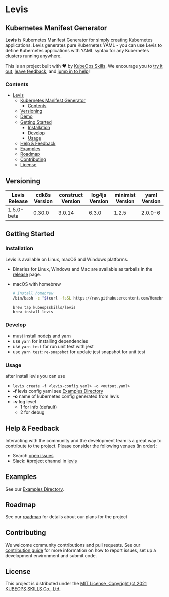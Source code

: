 # Levis

## Kubernetes Manifest Generator

**Levis** is Kubernetes Manifest Generator for simply creating Kubernetes applications. Levis generates pure Kubernetes YAML - you can use Levis to define Kubernetes applications with YAML syntax for any Kubernetes clusters running anywhere.

This is an project built with ❤️ by [KubeOps Skills](https://www.kubeops.guru). We encourage you to [try it out](#getting-started), [leave feedback](#help--feedback), and [jump in to help](#contributing)!

### Contents

- [Levis](#levis)
  - [Kubernetes Manifest Generator](#kubernetes-manifest-generator)
    - [Contents](#contents)
  - [Versioning](#versioning)
  - [Demo](#demo)
  - [Getting Started](#getting-started)
    - [Installation](#installation)
    - [Develop](#develop)
    - [Usage](#usage)
  - [Help & Feedback](#help--feedback)
  - [Examples](#examples)
  - [Roadmap](#roadmap)
  - [Contributing](#contributing)
  - [License](#license)

## Versioning

| Levis Release | cdk8s Version | construct Version | log4js Version | minimist Version | yaml Version |
| ------------- | ------------- | ----------------- | -------------- | ---------------- | ------------ |
| 1.5.0-beta    | 0.30.0        | 3.0.14            | 6.3.0          | 1.2.5            | 2.0.0-6      |

## Getting Started

### Installation

Levis is available on Linux, macOS and Windows platforms.

- Binaries for Linux, Windows and Mac are available as tarballs in the [release](https://github.com/kubeopsskills/levis/releases) page.

- macOS with homebrew

  ```bash
  # Install homebrew
  /bin/bash -c "$(curl -fsSL https://raw.githubusercontent.com/Homebrew/install/HEAD/install.sh)"
  ```

  ```bash
  brew tap kubeopsskills/levis
  brew install levis
  ```

### Develop

- must install [nodejs](https://nodejs.org/en/) and [yarn](https://classic.yarnpkg.com/lang/en/docs/install/)
- use `yarn` for installing dependencies
- use `yarn test` for run unit test with jest
- use `yarn test:re-snapshot` for update jest snapshot for unit test

### Usage

after install levis you can use

- `levis create -f <levis-config.yaml> -o <output.yaml>`
- **-f** levis config yaml see [Examples Directory](./examples)
- **-o** name of kubernetes config generated from levis
- **-v** log level
  - 1 for info (default)
  - 2 for debug

## Help & Feedback

Interacting with the community and the development team is a great way to
contribute to the project. Please consider the following venues (in order):

- Search [open issues](https://github.com/kubeopsskills/levis/issues)
- Slack: #project channel in [levis](https://levis-k8s.slack.com)

## Examples

See our [Examples Directory](./examples).

## Roadmap

See our [roadmap](https://github.com/kubeopsskills/levis/projects/1) for details about our plans for the project

## Contributing

We welcome community contributions and pull requests. See our [contribution
guide](./CONTRIBUTING.md) for more information on how to report issues, set up a
development environment and submit code.

## License

This project is distributed under the [MIT License, Copyright (c) 2021 KUBEOPS SKILLS Co., Ltd.](./LICENSE)

